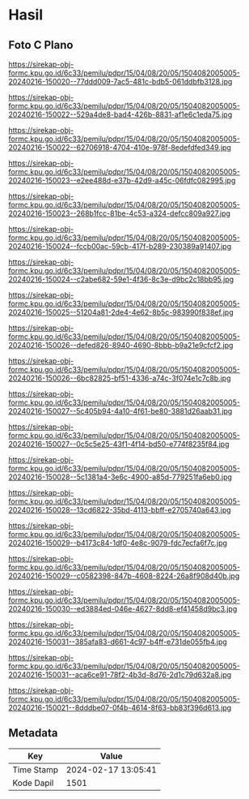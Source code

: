 # Hasil

## Foto C Plano

https://sirekap-obj-formc.kpu.go.id/6c33/pemilu/pdpr/15/04/08/20/05/1504082005005-20240216-150020--77ddd009-7ac5-481c-bdb5-061ddbfb3128.jpg

https://sirekap-obj-formc.kpu.go.id/6c33/pemilu/pdpr/15/04/08/20/05/1504082005005-20240216-150022--529a4de8-bad4-426b-8831-af1e6c1eda75.jpg

https://sirekap-obj-formc.kpu.go.id/6c33/pemilu/pdpr/15/04/08/20/05/1504082005005-20240216-150022--62706918-4704-410e-978f-8edefdfed349.jpg

https://sirekap-obj-formc.kpu.go.id/6c33/pemilu/pdpr/15/04/08/20/05/1504082005005-20240216-150023--e2ee488d-e37b-42d9-a45c-06fdfc082995.jpg

https://sirekap-obj-formc.kpu.go.id/6c33/pemilu/pdpr/15/04/08/20/05/1504082005005-20240216-150023--268b1fcc-81be-4c53-a324-defcc809a927.jpg

https://sirekap-obj-formc.kpu.go.id/6c33/pemilu/pdpr/15/04/08/20/05/1504082005005-20240216-150024--fccb00ac-59cb-417f-b289-230389a91407.jpg

https://sirekap-obj-formc.kpu.go.id/6c33/pemilu/pdpr/15/04/08/20/05/1504082005005-20240216-150024--c2abe682-59e1-4f36-8c3e-d9bc2c18bb95.jpg

https://sirekap-obj-formc.kpu.go.id/6c33/pemilu/pdpr/15/04/08/20/05/1504082005005-20240216-150025--51204a81-2de4-4e62-8b5c-983990f838ef.jpg

https://sirekap-obj-formc.kpu.go.id/6c33/pemilu/pdpr/15/04/08/20/05/1504082005005-20240216-150026--defed826-8940-4690-8bbb-b9a21e9cfcf2.jpg

https://sirekap-obj-formc.kpu.go.id/6c33/pemilu/pdpr/15/04/08/20/05/1504082005005-20240216-150026--6bc82825-bf51-4336-a74c-3f074e1c7c8b.jpg

https://sirekap-obj-formc.kpu.go.id/6c33/pemilu/pdpr/15/04/08/20/05/1504082005005-20240216-150027--5c405b94-4a10-4f61-be80-3881d26aab31.jpg

https://sirekap-obj-formc.kpu.go.id/6c33/pemilu/pdpr/15/04/08/20/05/1504082005005-20240216-150027--0c5c5e25-43f1-4f14-bd50-e774f8235f84.jpg

https://sirekap-obj-formc.kpu.go.id/6c33/pemilu/pdpr/15/04/08/20/05/1504082005005-20240216-150028--5c1381a4-3e6c-4900-a85d-779251fa6eb0.jpg

https://sirekap-obj-formc.kpu.go.id/6c33/pemilu/pdpr/15/04/08/20/05/1504082005005-20240216-150028--13cd6822-35bd-4113-bbff-e2705740a643.jpg

https://sirekap-obj-formc.kpu.go.id/6c33/pemilu/pdpr/15/04/08/20/05/1504082005005-20240216-150029--b4173c84-1df0-4e8c-9079-fdc7ecfa6f7c.jpg

https://sirekap-obj-formc.kpu.go.id/6c33/pemilu/pdpr/15/04/08/20/05/1504082005005-20240216-150029--c0582398-847b-4608-8224-26a8f908d40b.jpg

https://sirekap-obj-formc.kpu.go.id/6c33/pemilu/pdpr/15/04/08/20/05/1504082005005-20240216-150030--ed3884ed-046e-4627-8dd8-ef41458d9bc3.jpg

https://sirekap-obj-formc.kpu.go.id/6c33/pemilu/pdpr/15/04/08/20/05/1504082005005-20240216-150031--385afa83-d661-4c97-b4ff-e731de055fb4.jpg

https://sirekap-obj-formc.kpu.go.id/6c33/pemilu/pdpr/15/04/08/20/05/1504082005005-20240216-150031--aca6ce91-78f2-4b3d-8d76-2d1c79d632a8.jpg

https://sirekap-obj-formc.kpu.go.id/6c33/pemilu/pdpr/15/04/08/20/05/1504082005005-20240216-150021--8dddbe07-0f4b-4614-8f63-bb83f396d613.jpg


## Metadata

| Key        | Value               |
| ---------- | ------------------- |
| Time Stamp | 2024-02-17 13:05:41 |
| Kode Dapil | 1501                |



